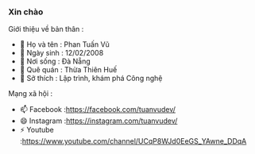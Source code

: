 ### Xin chào 

Giới thiệu về bản thân :

- 🔭 Họ và tên : Phan Tuấn Vũ
- 🌱 Ngày sinh : 12/02/2008
- 👯 Nơi sống : Đà Nẵng
- 🤔 Quê quán : Thừa Thiên Huế
- 💬 Sở thích : Lập trình, khám phá Công nghệ

Mạng xã hội :

- 📫 Facebook :<a>https://facebook.com/tuanvudev/</a>
- 😄 Instagram :<a>https://instagram.com/tuanvudev/</a>
- ⚡ Youtube :<a>https://www.youtube.com/channel/UCqP8WJd0EeGS_YAwne_DDqA</a>
